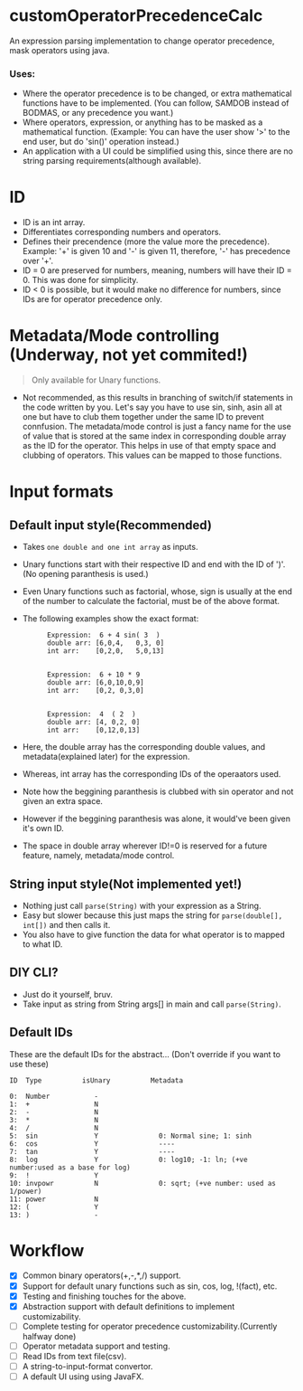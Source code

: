 # customOperatorPrecedenceCalc
An expression parsing implementation to change operator precedence, mask operators using java.
### Uses:
  - Where the operator precedence is to be changed, or extra mathematical functions have to be implemented.
    (You can follow, SAMDOB instead of BODMAS, or any precedence you want.)
  - Where operators, expression, or anything has to be masked as a mathematical function.
    (Example: You can have the user show '>' to the end user, but do 'sin()' operation instead.)
  - An application with a UI could be simplified using this, since there are no string parsing requirements(although available).

# ID
- ID is an int array.
- Differentiates corresponding numbers and operators.
- Defines their precendence (more the value more the precedence). Example: '+' is given 10 and '-' is given 11, therefore, '-' has precedence over '+'.
- ID = 0 are preserved for numbers, meaning, numbers will have their ID = 0. This was done for simplicity.
- ID < 0 is possible, but it would make no difference for numbers, since IDs are for operator precedence only.

# Metadata/Mode controlling (Underway, not yet commited!)
> Only available for Unary functions.
- Not recommended, as this results in branching of switch/if statements in the code written by you.
Let's say you have to use sin, sinh, asin all at one but have to club them together under the same ID to prevent connfusion. The metadata/mode control is
just a fancy name for the use of value that is stored at the same index in corresponding double array as the ID for the operator. This helps in use of that
empty space and clubbing of operators. This values can be mapped to those functions.


# Input formats
## Default input style(Recommended)
  - Takes `one double and one int array` as inputs.
  - Unary functions start with their respective ID and end with the ID of ')'. (No opening paranthesis is used.)
  - Even Unary functions such as factorial, whose, sign is usually at the end of the number to calculate the factorial, must be of the above format.
  - The following examples show the exact format:

              Expression:  6 + 4 sin( 3  )
              double arr: [6,0,4,   0,3, 0]
              int arr:    [0,2,0,   5,0,13]
              
              
              Expression:  6 + 10 * 9
              double arr: [6,0,10,0,9]
              int arr:    [0,2, 0,3,0]
              
              
              Expression:  4  ( 2  )
              double arr: [4, 0,2, 0]
              int arr:    [0,12,0,13]
              
  - Here, the double array has the corresponding double values, and metadata(explained later) for the expression.
  - Whereas, int array has the corresponding IDs of the operaators used.
  - Note how the beggining paranthesis is clubbed with sin operator and not given an extra space.
  - However if the beggining paranthesis was alone, it would've been given it's own ID.
  - The space in double array wherever ID!=0 is reserved for a future feature, namely, metadata/mode control.

## String input style(Not implemented yet!)
  - Nothing just call `parse(String)` with your expression as a String.
  - Easy but slower because this just maps the string for `parse(double[], int[])` and then calls it.
  - You also have to give function the data for what operator is to mapped to what ID.

## DIY CLI?
  - Just do it yourself, bruv.
  - Take input as string from String args[] in main and call `parse(String)`.
  
## Default IDs
  These are the default IDs for the abstract... (Don't override if you want to use these)
  

    ID  Type          isUnary          Metadata
    
    0:  Number           -
    1:  +                N
    2:  -                N
    3:  *                N
    4:  /                N
    5:  sin              Y               0: Normal sine; 1: sinh
    6:  cos              Y               ----
    7:  tan              Y               ----
    8:  log              Y               0: log10; -1: ln; (+ve number:used as a base for log)
    9:  !                Y
    10: invpowr          N               0: sqrt; (+ve number: used as 1/power)
    11: power            N
    12: (                Y
    13: )                -

    
# Workflow
- [x] Common binary operators(+,-,*,/) support.
- [x] Support for default unary functions such as sin, cos, log, !(fact), etc.
- [x] Testing and finishing touches for the above.
- [x] Abstraction support with default definitions to implement customizability.
- [ ] Complete testing for operator precedence customizability.(Currently halfway done)
- [ ] Operator metadata support and testing.
- [ ] Read IDs from text file(csv).
- [ ] A string-to-input-format convertor.
- [ ] A default UI using using JavaFX.
